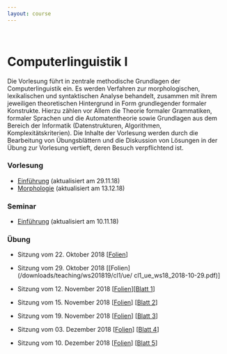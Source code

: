 ```yaml
---
layout: course
---
```


<br>

# Computerlinguistik I
Die Vorlesung führt in zentrale methodische Grundlagen der Computerlinguistik ein. Es werden Verfahren zur morphologischen, lexikalischen und syntaktischen Analyse behandelt, zusammen mit ihrem jeweiligen theoretischen Hintergrund in Form grundlegender formaler Konstrukte. Hierzu zählen vor Allem die Theorie formaler Grammatiken, formaler Sprachen und die Automatentheorie sowie Grundlagen aus dem Bereich der Informatik (Datenstrukturen, Algorithmen, Komplexitätskriterien). Die Inhalte der Vorlesung werden durch die Bearbeitung von Übungsblättern und die Diskussion von Lösungen in der Übung zur Vorlesung vertieft, deren Besuch verpflichtend ist.

### Vorlesung
* [Einführung](/downloads/teaching/ws201819/cl1/vl/cl1_vl_ws18_part1_06.pdf) (aktualisiert am 29.11.18)
* [Morphologie](/downloads/teaching/ws201819/cl1/vl/cl1_vl_ws18_part2_03.pdf) (aktualisiert am 13.12.18)


### Seminar
* [Einführung](/downloads/teaching/ws201819/cl1/se/cl1_s_ws18_part1_02.pdf) (aktualisiert am 10.11.18)

### Übung
* Sitzung vom 22. Oktober 2018 [[Folien](/downloads/teaching/ws201819/cl1/ue/cl1_ue_ws18_2018-10-22.pdf)]

* Sitzung vom 29. Oktober 2018 [[Folien](/downloads/teaching/ws201819/cl1/ue/
cl1_ue_ws18_2018-10-29.pdf)]

* Sitzung vom 12. November 2018 [[Folien](/downloads/teaching/ws201819/cl1/ue/slides_cl1_2018-11-12.pdf)][[Blatt 1](/downloads/teaching/ws201819/cl1/ue/cl1_blatt1_aufgabe.ipynb)]

* Sitzung vom 15. November 2018
[[Folien](/downloads/teaching/ws201819/cl1/ue/slides_cl1_2018-11-15.pdf)]
[[Blatt 2](/downloads/teaching/ws201819/cl1/ue/cl1_blatt2_aufgabe.ipynb)]

* Sitzung vom 19. November 2018
[[Folien](/downloads/teaching/ws201819/cl1/ue/slides_cl1_2018-11-19.pdf)]
[[Blatt 3](/downloads/teaching/ws201819/cl1/ue/cl1_blatt3_aufgabe.ipynb)]

* Sitzung vom 03. Dezember 2018
[[Folien](/downloads/teaching/ws201819/cl1/ue/slides_cl1_2018-12-03.pdf)]
[[Blatt 4](/downloads/teaching/ws201819/cl1/ue/cl1_blatt4_aufgabe.ipynb)]

* Sitzung vom 10. Dezember 2018
[[Folien](/downloads/teaching/ws201819/cl1/ue/slides_cl1_2018-12-10.pdf)]
[[Blatt 5](/downloads/teaching/ws201819/cl1/ue/cl1_blatt5_aufgabe.ipynb)]
